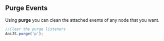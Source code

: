 ## Purge Events

Using **purge** you can clean the attached events of any node that you want.

```javascript
//Clear the purge listeners
AniJS.purge('p');
```
